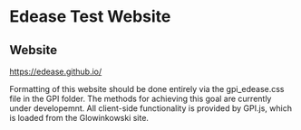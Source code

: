 # Edease Test Website

## Website
https://edease.github.io/

Formatting of this website should be done entirely via the gpi_edease.css file in the GPI folder. The methods for achieving this goal are currently under developemnt. All client-side functionality is provided by GPI.js, which is loaded from the Glowinkowski site.


